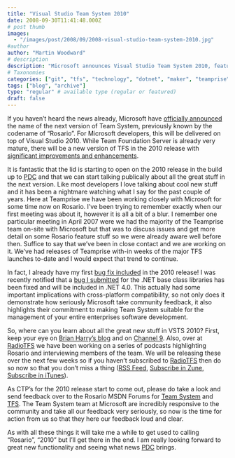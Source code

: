 ```yaml
---
title: "Visual Studio Team System 2010"
date: 2008-09-30T11:41:48.000Z
# post thumb
images:
  - "/images/post/2008/09/2008-visual-studio-team-system-2010.jpg"
#author
author: "Martin Woodward"
# description
description: "Microsoft announces Visual Studio Team System 2010, featuring significant TFS enhancements and community-driven improvements for developers."
# Taxonomies
categories: ["git", "tfs", "technology", "dotnet", "maker", "teamprise", "web", "programming", "podcast"]
tags: ["blog", "archive"]
type: "regular" # available type (regular or featured)
draft: false
---
```

If you haven’t heard the news already, Microsoft have [officially announced](http://www.microsoft.com/presspass/press/2008/sep08/09-29VS10PR.mspx) the name of the next version of Team System, previously known by the codename of “Rosario”.  For Microsoft developers, this will be delivered on top of Visual Studio 2010.  While Team Foundation Server is already very mature, there will be a new version of TFS in the 2010 release with [significant improvements and enhancements](http://blogs.msdn.com/bharry/archive/2008/09/29/shining-the-light-on-rosario.aspx).  

It is fantastic that the lid is starting to open on the 2010 release in the build up to [PDC](http://www.microsoftpdc.com/) and that we can start talking publically about all the great stuff in the next version.  Like most developers I love talking about cool new stuff and it has been a nightmare watching what I say for the past couple of years.  Here at Teamprise we have been working closely with Microsoft for some time now on Rosario.  I’ve been trying to remember exactly when our first meeting was about it, however it is all a bit of a blur.  I remember one particular meeting in April 2007 were we had the majority of the Teamprise team on-site with Microsoft but that was to discuss issues and get more detail on some Rosario feature stuff so we were already aware well before then.  Suffice to say that we’ve been in close contact and we are working on it.  We’ve had releases of Teamprise with-in weeks of the major TFS launches to-date and I would expect that trend to continue.  

In fact, I already have my first [bug fix included](http://connect.microsoft.com/VisualStudio/feedback/ViewFeedback.aspx?FeedbackID=326163) in the 2010 release! I was recently notified that a [bug I submitted](http://connect.microsoft.com/VisualStudio/feedback/ViewFeedback.aspx?FeedbackID=326163) for the .NET base class libraries has been fixed and will be included in .NET 4.0.  This actually had some important implications with cross-platform compatibility, so not only does it demonstrate how seriously Microsoft take community feedback, it also highlights their commitment to making Team System suitable for the management of your entire enterprises software development.  

So, where can you learn about all the great new stuff in VSTS 2010?  First, keep your eye on [Brian Harry’s blog](http://blogs.msdn.com/bharry/) and on [Channel 9](http://channel9.msdn.com/visualstudio/).  Also, over at [RadioTFS](http://www.radiotfs.com/) we have been working on a series of podcasts highlighting Rosario and interviewing members of the team.  We will be releasing these over the next few weeks so if you haven’t subscribed to [RadioTFS](http://www.radiotfs.com/) then do so now so that you don’t miss a thing ([RSS Feed](http://feeds.feedburner.com/radiotfs), [Subscribe in Zune](zune://subscribe/?Radio%20TFS=http://feeds.feedburner.com/radiotfs), [Subscribe in iTunes](http://phobos.apple.com/WebObjects/MZStore.woa/wa/viewPodcast?id=274094361)).    

As CTP’s for the 2010 release start to come out, please do take a look and send feedback over to the Rosario MSDN Forums for [Team System](http://forums.microsoft.com/msdn/ShowForum.aspx?ForumID=1736&SiteID=1) and [TFS](http://forums.microsoft.com/MSDNWorkShop/ShowForum.aspx?ForumID=1981&SiteID=64).  The Team System team at Microsoft are incredibly responsive to the community and take all our feedback very seriously, so now is the time for action from us so that they here our feedback loud and clear.  

As with all these things it will take me a while to get used to calling “Rosario”, “2010” but I’ll get there in the end.  I am really looking forward to great new functionality and seeing what news [PDC](http://www.microsoftpdc.com/) brings.